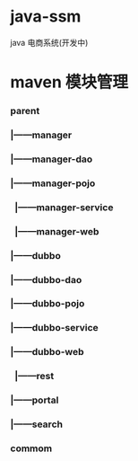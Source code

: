 # java-ssm
java 电商系统(开发中) 
# maven 模块管理
### parent
###   |——manager
###     |——manager-dao
###     |——manager-pojo
###     |——manager-service
###     |——manager-web
###   |——dubbo
###     |——dubbo-dao
###     |——dubbo-pojo
###     |——dubbo-service 
###   |——dubbo-web
###   |——rest
###   |——portal
###   |——search
### commom
